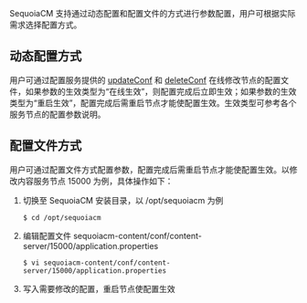 SequoiaCM 支持通过动态配置和配置文件的方式进行参数配置，用户可根据实际需求选择配置方式。

## 动态配置方式 ##

用户可通过配置服务提供的 [updateConf][updateconfig] 和 [deleteConf][updateconfig] 在线修改节点的配置文件，如果参数的生效类型为“在线生效”，则配置完成后立即生效；如果参数的生效类型为“重启生效”，配置完成后需重启节点才能使配置生效。生效类型可参考各个服务节点的配置参数说明。

## 配置文件方式 ##

用户可通过配置文件方式配置参数，配置完成后需重启节点才能使配置生效。以修改内容服务节点 15000 为例，具体操作如下：

1. 切换至 SequoiaCM 安装目录，以 /opt/sequoiacm 为例

    ```
    $ cd /opt/sequoiacm
    ```

2. 编辑配置文件 sequoiacm-content/conf/content-server/15000/application.properties


    ```
    $ vi sequoiacm-content/conf/content-server/15000/application.properties
    ```

3. 写入需要修改的配置，重启节点使配置生效


[deleteconfig]:Maintainance/Tools/Confadmin/deleteconfig.md
[updateconfig]:Maintainance/Tools/Confadmin/updateconfig.md